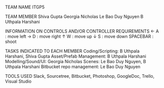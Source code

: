 TEAM NAME ITGP5

TEAM MEMBER
Shiva Gupta
Georgia Nicholas
Le Bao Duy Nguyen
B Uthpala Harshani

INFORMATION ON CONTROLS AND/OR CONTROLLER REQUIREMENTS
← A : move left
→ D : move right
↑ W : move up
↓ S : move down
SPACEBAR : shoot

TASKS INDICATED TO EACH MEMBER
Coding/Scripting: B Uthpala Harshani, Shiva Gupta
Asset/Prefab Management: B Uthpala Harshani
Modelling/Sound/UI: Georgia Nicholas
Scenes: Le Bao Duy Nguyen, B Uthpala Harshani
Bitbucket repo management: Le Bao Duy Nguyen

TOOLS USED
Slack, Sourcetree, Bitbucket, Photoshop, GoogleDoc, Trello, Visual Studio
